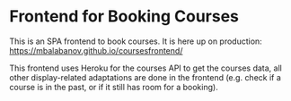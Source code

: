 # Frontend for Booking Courses
This is an SPA frontend to book courses. It is here up on production: https://mbalabanov.github.io/coursesfrontend/

This frontend uses Heroku for the courses API to get the courses data, all other display-related adaptations are done in the frontend (e.g. check if a course is in the past, or if it still has room for a booking).
